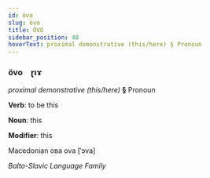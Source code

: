 ```yaml
---
id: övo
slug: övo
title: ÖVO
sidebar_position: 40
hoverText: proximal demonstrative (this/here) § Pronoun
---
```


### övo&emsp;<span kind="abugida">ɽıɤ</span>

*proximal demonstrative (this/here)* **§** Pronoun

**Verb**: to be this

**Noun**: this

**Modifier**: this

Macedonian ова ova [ˈɔva]

*Balto-Slavic Language Family*